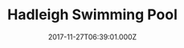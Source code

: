 ---
date: 2017-11-27T06:39:01.000Z
title: Hadleigh Swimming Pool
latitude: 52.04454122139633
longitude: 0.9586564785024496
category: checkin
---